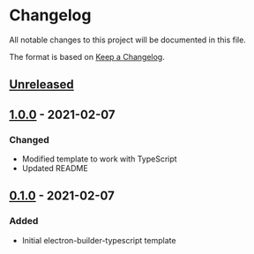 # Changelog

All notable changes to this project will be documented in this file.

The format is based on [Keep a Changelog](https://keepachangelog.com/en/1.0.0/).

## [Unreleased]

## [1.0.0] - 2021-02-07

### Changed

- Modified template to work with TypeScript
- Updated README

## [0.1.0] - 2021-02-07

### Added

- Initial electron-builder-typescript template

[unreleased]: https://github.com/JLKP001/cra-template-electron
[1.0.0]: https://github.com/JLKP001/cra-template-electron
[0.1.0]: https://github.com/JLKP001/cra-template-electron
